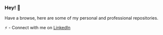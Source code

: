 ### Hey! :wave:

Have a browse, here are some of my personal and professional repositories.

:zap: - Connect with me on [LinkedIn](https://www.linkedin.com/in/oboysal/)
